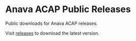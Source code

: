 # Anava ACAP Public Releases

Public downloads for Anava ACAP releases.

Visit [releases](https://github.com/AnavaAcap/acap-releases/releases) to download the latest version.
